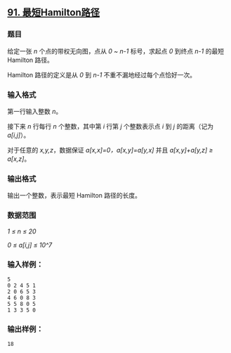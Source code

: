 ## [91. 最短Hamilton路径](https://www.acwing.com/problem/content/93/)

### 题目

给定一张 *n* 个点的带权无向图，点从 *0 ~ n-1* 标号，求起点 *0* 到终点 *n-1* 的最短 Hamilton 路径。

Hamilton 路径的定义是从 *0* 到 *n-1* 不重不漏地经过每个点恰好一次。

### 输入格式

第一行输入整数 *n*。

接下来 *n* 行每行 *n* 个整数，其中第 *i* 行第 *j* 个整数表示点 *i* 到 *j* 的距离（记为 *a[i,j]*）。

对于任意的 *x,y,z*，数据保证 *a[x,x]=0，a[x,y]=a[y,x]* 并且 *a[x,y]+a[y,z] ≥ a[x,z]*。

### 输出格式

输出一个整数，表示最短 Hamilton 路径的长度。

### 数据范围

*1 ≤ n ≤ 20*

*0 ≤ a[i,j] ≤ 10^7*

### 输入样例：

```
5
0 2 4 5 1
2 0 6 5 3
4 6 0 8 3
5 5 8 0 5
1 3 3 5 0
```

### 输出样例：

```
18
```
